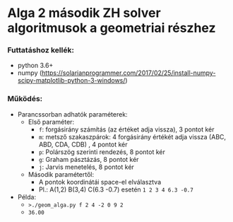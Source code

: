 # Alga 2 második ZH solver algoritmusok a geometriai részhez

### Futtatáshoz kellék:
* python 3.6+
* numpy (https://solarianprogrammer.com/2017/02/25/install-numpy-scipy-matplotlib-python-3-windows/)

### Működés:
* Parancssorban adhatók paraméterek:
  * Első paraméter:
    * `f`: forgásirány számítás (az értéket adja vissza), 3 pontot kér
    * `m`: metsző szakaszpárok: 4 forgásirány értékét adja vissza (ABC, ABD, CDA, CDB) , 4 pontot kér
    * `p`: Polárszög szerinti rendezés, 8 pontot kér
    * `g`: Graham pásztázás, 8 pontot kér
    * `j`: Jarvis menetelés, 8 pontot kér
  * Második paramétertől:
    * A pontok koordinátái space-el elválasztva
    * Pl.: A(1,2) B(3,4) C(6.3 -0.7) esetén `1 2 3 4 6.3 -0.7`
* Példa:
  * `>./geom_alga.py f 2 4 -2 0 9 2`
  * `36.00`
